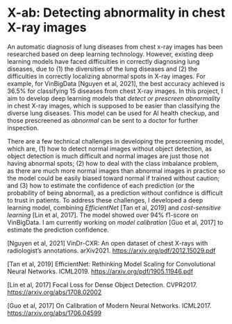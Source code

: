 # X-ab: Detecting abnormality in chest X-ray images

An automatic diagnosis of lung diseases from chest x-ray images has been researched based on deep learning technology. However, existing deep learning models have faced difficulties in correctly diagnosing lung diseases, due to (1) the diversities of the lung diseases and (2) the difficulties in correctly localizing abnormal spots in X-ray images. For example, for VinBigData [Nguyen et al, 2021], the best accuracy achieved is 36.5% for classifying 15 diseases from chest X-ray images. In this project, I aim to develop deep learning models that *detect or prescreen abnormality* in chest X-ray images, which is supposed to be easier than classifying the diverse lung diseases. This model can be used for AI health checkup, and those prescreened as *abnormal* can be sent to a doctor for further inspection.

There are a few technical challenges in developing the prescreening model, which are, (1) how to detect normal images without object detection, as object detection is much difficult and normal images are just those not having abnormal spots; (2) how to deal with the class imbalance problem, as there are much more normal images than abnormal images in practice so the model could be easily biased toward normal if trained without caution; and (3) how to estimate the confidence of each prediction (or the probability of being abnormal), as a prediction without confidnce is difficult to trust in patients. To address these challenges, I developed a deep learning model, combining *EfficientNet* [Tan et al, 2019] and *cost-sensitive learning* [Lin et al, 2017]. The model showed over 94% f1-score on VinBigData. I am currently working on *model calibration* [Guo et al, 2017] to estimate the prediction confidence.

[Nguyen et al, 2021] VinDr-CXR: An open dataset of chest X-rays with radiologist’s annotations. arXiv2021. https://arxiv.org/pdf/2012.15029.pdf 

[Tan et al, 2019] EfficientNet: Rethinking Model Scaling for Convolutional Neural Networks. ICML2019. https://arxiv.org/pdf/1905.11946.pdf

[Lin et al, 2017] Focal Loss for Dense Object Detection. CVPR2017. https://arxiv.org/abs/1708.02002

[Guo et al, 2017] On Calibration of Modern Neural Networks. ICML2017. https://arxiv.org/abs/1706.04599

